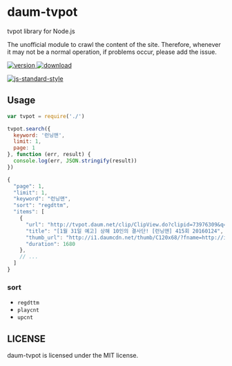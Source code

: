 # daum-tvpot

tvpot library for Node.js

The unofficial module to crawl the content of the site.
Therefore, whenever it may not be a normal operation, if problems occur, please add the issue.

[![version](https://img.shields.io/npm/v/daum-tvpot.svg) ![download](https://img.shields.io/npm/dm/daum-tvpot.svg)](https://www.npmjs.com/package/daum-tvpot)

[![js-standard-style](https://cdn.rawgit.com/feross/standard/master/badge.svg)](https://github.com/feross/standard)

## Usage

```javascript
var tvpot = require('./')

tvpot.search({
  keyword: '런닝맨',
  limit: 1,
  page: 1
}, function (err, result) {
  console.log(err, JSON.stringify(result))
})

```
```javascript
{
  "page": 1,
  "limit": 1,
  "keyword": "런닝맨",
  "sort": "regdttm",
  "items": [
    {
      "url": "http://tvpot.daum.net/clip/ClipView.do?clipid=73976309&q=%EB%9F%B0%EB%8B%9D%EB%A7%A8",
      "title": "[1월 31일 예고] 상해 10인의 결사단! [런닝맨] 415회 20160124",
      "thumb_url": "http://i1.daumcdn.net/thumb/C120x68/?fname=http://i1.daumcdn.net/svc/image/U03/tvpot_thumb/sa95aamJ9VIV9momj9mEoeA/thumb.png?t=1453629388759",
      "duration": 1680
    },
    // ...
  ]
}
```

### sort

* `regdttm`
* `playcnt`
* `upcnt`


## LICENSE

daum-tvpot is licensed under the MIT license.
